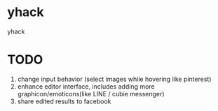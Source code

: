 yhack
=====

yhack


TODO
====
1. change input behavior (select images while hovering like pinterest)
2. enhance editor interface, includes adding more graphicon/emoticons(like LINE / cubie messenger)
3. share edited results to facebook
